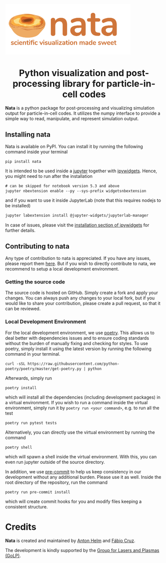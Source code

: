 <img src="https://raw.githubusercontent.com/GoLP-IST/nata/master/docs/_static/nata-logo.png" alt="nata logo" style="text-align:center" width=400/>

<h1 align="center">Python visualization and post-processing library for particle-in-cell codes</h1>

**Nata** is a python package for post-processing and visualizing simulation
output for particle-in-cell codes. It utilizes the numpy interface to provide
a simple way to read, manipulate, and represent simulation output.

## Installing nata

Nata is available on PyPI. You can install it by running the following
command inside your terminal

```shell
pip install nata
```

It is intended to be used inside a [jupyter](https://jupyter.org/) together
with [ipywidgets](https://github.com/jupyter-widgets/ipywidgets). Hence, you
might need to run after the installation

```shell
# can be skipped for notebook version 5.3 and above
jupyter nbextension enable --py --sys-prefix widgetsnbextension
```

and if you want to use it inside JupyterLab (note that this requires nodejs
to be installed)

```bash
jupyter labextension install @jupyter-widgets/jupyterlab-manager
```

In case of issues, please visit the [installation section of ipywidgets](https://github.com/jupyter-widgets/ipywidgets/blob/master/docs/source/user_install.md)
for further details.

## Contributing to nata

Any type of contribution to nata is appreciated. If you have any issues,
please report them [here](https://github.com/GoLP-IST/nata/issues). But if
you wish to directly contribute to nata, we recommend to setup a local
development environment.

### Getting the source code

The source code is hosted on GitHub. Simply create a fork and apply your
changes. You can always push any changes to your local fork, but if you would
like to share your contribution, please create a pull request, so that it can
be reviewed.

### Local Development Environment

For the local development environment, we use
[poetry](https://python-poetry.org/). This allows us to deal better with
dependencies issues and to ensure coding standards without the burden of
manually fixing and checking for styles. To use poetry, simply install it
using the latest version by running the following command in your terminal.

```shell
curl -sSL https://raw.githubusercontent.com/python-poetry/poetry/master/get-poetry.py | python
```

Afterwards, simply run

```shell
poetry install
```

which will install all the dependencies (including development packages) in a
virtual environment. If you wish to run a command inside the virtual
environment, simply run it by `poetry run <your command>`, e.g. to run all
the test

```shell
poetry run pytest tests
```

Alternatively, you can directly use the virtual environment by running the
command

```shell
poetry shell
```

which will spawn a shell inside the virtual environment. With this, you can
even run jupyter outside of the source directory.

In addition, we use [pre-commit](https://pre-commit.com/) to help us keep
consistency in our development without any additional burden. Please use it
as well. Inside the root directory of the repository, run the command

```shell
poetry run pre-commit install
```

which will create commit hooks for you and modify files keeping a consistent
structure.

# Credits

**Nata** is created and maintained by [Anton Helm](https://github.com/ahelm)
and [Fábio Cruz](https://github.com/fabiocruz).

The development is kindly supported by the [Group for Lasers and Plasmas (GoLP)](http://epp.tecnico.ulisboa.pt/>).
